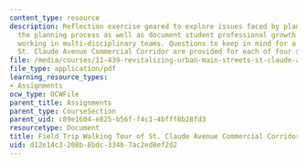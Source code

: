 ```yaml
---
content_type: resource
description: Reflection exercise geared to explore issues faced by planners during
  the planning process as well as document student professional growth and experiences
  working in multi-disciplinary teams. Questions to keep in mind for a tour of the
  St. Claude Avenue Commercial Corridor are provided for each of four student teams.
file: /media/courses/11-439-revitalizing-urban-main-streets-st-claude-avenue-new-orleans-spring-2009/d12e14c3208b8bdc334b7ac2ed8ef2d2_MIT11_439s09_assn09_Assignment01.pdf
file_type: application/pdf
learning_resource_types:
- Assignments
ocw_type: OCWFile
parent_title: Assignments
parent_type: CourseSection
parent_uid: c89e1604-e825-b56f-f4c1-4bfff8b28fd3
resourcetype: Document
title: Field Trip Walking Tour of St. Claude Avenue Commercial Corridor
uid: d12e14c3-208b-8bdc-334b-7ac2ed8ef2d2
---
```

